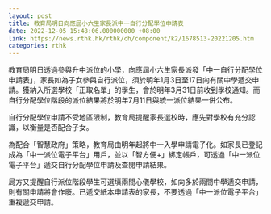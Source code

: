 ```yaml
---
layout: post
title: 教育局明日向應屆小六生家長派中一自行分配學位申請表
date: 2022-12-05 15:48:06.000000000 +08:00
link: https://news.rthk.hk/rthk/ch/component/k2/1678513-20221205.htm
categories: rthk
---
```


教育局明日透過參與升中派位的小學，向應屆小六生家長派發「中一自行分配學位申請表」，家長如為子女參與自行派位，須於明年1月3日至17日向有關中學遞交申請。獲納入所選學校「正取名單」的學生，會於明年3月31日前收到學校通知。而自行分配學位階段的派位結果將於明年7月11日與統一派位結果一併公布。

自行分配學位申請不受地區限制，教育局提醒家長選校時，應先對學校有充分認識，以衡量是否配合子女。

為配合「智慧政府」策略，教育局由明年起將中一入學申請電子化。如家長已登記成為「中一派位電子平台」用戶，並以「智方便+」綁定帳戶，可透過「中一派位電子平台」遞交自行分配學位申請及查閱申請結果。
 
局方又提醒自行派位階段學生可選填兩間心儀學校，如向多於兩間中學遞交申請，則有關申請將會作廢。已遞交紙本申請表的家長，不要透過「中一派位電子平台」重複遞交申請。
